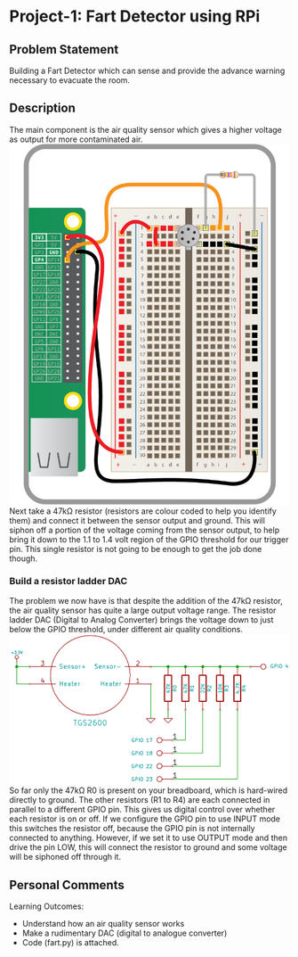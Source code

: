 # Project-1: Fart Detector using RPi
## Problem Statement
Building a Fart Detector which can sense and provide the advance warning necessary to evacuate the room.
## Description
The main component is the air quality sensor which gives a higher voltage as output for more contaminated air.
![](fart1.webp)
Next take a 47kΩ resistor (resistors are colour coded to help you identify them) and connect it between the sensor output and ground. This will siphon off a portion of the voltage coming from the sensor output, to help bring it down to the 1.1 to 1.4 volt region of the GPIO threshold for our trigger pin. This single resistor is not going to be enough to get the job done though.
### Build a resistor ladder DAC
The problem we now have is that despite the addition of the 47kΩ resistor, the air quality sensor has quite a large output voltage range. The resistor ladder DAC (Digital to Analog Converter) brings the voltage down to just below the GPIO threshold, under different air quality conditions.
![](ladder_schematic.png)
So far only the 47kΩ R0 is present on your breadboard, which is hard-wired directly to ground. The other resistors (R1 to R4) are each connected in parallel to a different GPIO pin. This gives us digital control over whether each resistor is on or off. If we configure the GPIO pin to use INPUT mode this switches the resistor off, because the GPIO pin is not internally connected to anything. However, if we set it to use OUTPUT mode and then drive the pin LOW, this will connect the resistor to ground and some voltage will be siphoned off through it.

## Personal Comments
Learning Outcomes:
* Understand how an air quality sensor works
* Make a rudimentary DAC (digital to analogue converter)
* Code (fart.py) is attached.
